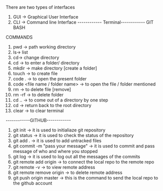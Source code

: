 There are two types of interfaces
1. GUI -> Graphical User Interface
2. CLI -> Command line Interface
------------ Terminal------------
GIT BASH

COMMANDS 
1. pwd -> path working directory
2. ls-> list
3. cd-> change directory 
4. cd <name of folder> -> to enter a folder/ directory
5. mkdir -> make directory [create a folder]
6. touch -> to create file
7. code . -> to open the present folder
8. code <file name / folder name> -> to open the file / folder mentioned
9. rm <name of file>  -> to delete file [remove]
10. rm -rf <name of folder> -> to delete folder
11. cd .. -> to come out of a directory by one step
12. cd -> return back to the root directory
13. clear -> to clear terminal

------------GITHUB------------
1. git init -> it is used to initialiaze git repository
2. git status -> it is used to check the status of the repository
3. git add . -> it is used to add untracked files
4. git commit -m "pass your message" -> it is used to commit and pass message of who and where you stopped
5. git log -> it is used to log out all the messages of the commits
6. git remote add origin <paste the address copied> -> to connect the local repo to the remote repo
7. git remote -v -> to view remote address
8. git remote remove origin -> to delete remote address
9. git push origin master -> this is the command to send the local repo to the github account


